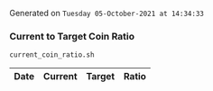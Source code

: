 Generated on `Tuesday 05-October-2021 at 14:34:33`

### Current to Target Coin Ratio
`current_coin_ratio.sh`

Date|Current|Target|Ratio
---|---|---|---
